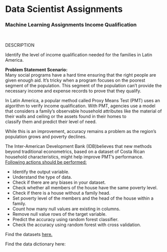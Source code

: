 <h1>Data Scientist Assignments </h1>
<h3>Machine Learning Assignments Income Qualification</h3><br>
	
	
<div _ngcontent-hif-c48="" class="project-description sl-ck-editor"><p _ngcontent-hif-c48="">DESCRIPTION</p><div _ngcontent-hif-c48=""><p>Identify the level of income qualification needed for the families in Latin America.</p>

<p><strong>Problem Statement Scenario:</strong><br>
Many social programs have a hard time ensuring that the right people are given enough aid. It’s tricky when a program focuses on the poorest segment of the population. This segment of the population can’t provide the necessary income and expense records to prove that they qualify.</p>

<p>In Latin America, a popular method called Proxy Means Test (PMT) uses an algorithm to verify income qualification. With PMT, agencies use a model that considers a family’s observable household attributes like the material of their walls and ceiling or the assets found in their homes to<br>
classify them and predict their level of need.</p>

<p>While this is an improvement, accuracy remains a problem as the region’s population grows and poverty declines.</p>

<p>The Inter-American Development Bank (IDB)believes that new methods beyond traditional econometrics, based on a dataset of Costa Rican household characteristics, might help improve PMT’s performance.<br>
<u>Following actions should be performed:</u></p>

<ul>
	<li>Identify the output variable.</li>
	<li>Understand the type of data.</li>
	<li>Check if there are any biases in your dataset.</li>
	<li>Check whether all members of the house have the same poverty level.</li>
	<li>Check if there is a house without a family head.</li>
	<li>Set poverty level of the members and the head of the house within a family.</li>
	<li>Count how many null values are existing in columns.</li>
	<li>Remove null value rows of the target variable.</li>
	<li>Predict the accuracy using random forest classifier.</li>
	<li>Check the accuracy using random forest with cross validation.</li>
</ul>

<p>Find the datasets <a href="https://github.com/Simplilearn-Edu/Machine-Learning--Projects">here.</a></p>

<p>Find the data dictionary here:&nbsp;<a href="/user/project/download-attachment?file=1561982588_incomequalificationprojectdescription.pdf" target="_blank"><img alt="" src="https://cfls5.simplicdn.net/frontend/images/Download.png"></a></p>

<p>&nbsp;</p>
</div></div>
